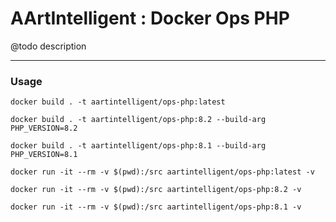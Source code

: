 # AArtIntelligent : Docker Ops PHP

@todo description

---

### Usage

```shell
docker build . -t aartintelligent/ops-php:latest
```

```shell
docker build . -t aartintelligent/ops-php:8.2 --build-arg PHP_VERSION=8.2
```

```shell
docker build . -t aartintelligent/ops-php:8.1 --build-arg PHP_VERSION=8.1
```

```shell
docker run -it --rm -v $(pwd):/src aartintelligent/ops-php:latest -v
```

```shell
docker run -it --rm -v $(pwd):/src aartintelligent/ops-php:8.2 -v
```

```shell
docker run -it --rm -v $(pwd):/src aartintelligent/ops-php:8.1 -v
```


